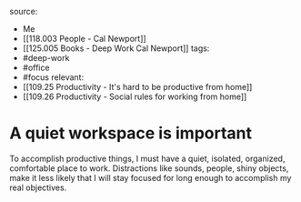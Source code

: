source: 
- Me
- [[118.003 People - Cal Newport]] 
- [[125.005 Books - Deep Work Cal Newport]]
tags:
- #deep-work 
- #office 
- #focus 
relevant:
- [[109.25 Productivity - It's hard to be productive from home]]
- [[109.26 Productivity - Social rules for working from home]]

# A quiet workspace is important

To accomplish productive things, I must have a quiet, isolated, organized, comfortable place to work. Distractions like sounds, people, shiny objects, make it less likely that I will stay focused for long enough to accomplish my real objectives.



